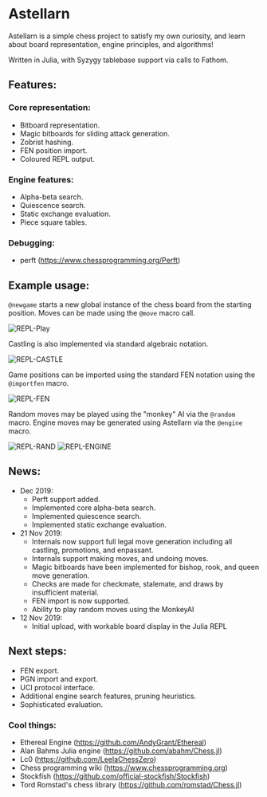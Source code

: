 # Astellarn
Astellarn is a simple chess project to satisfy my own curiosity, and learn about board representation, engine principles, and algorithms!

Written in Julia, with Syzygy tablebase support via calls to Fathom.

## Features:

### Core representation:
* Bitboard representation.
* Magic bitboards for sliding attack generation.
* Zobrist hashing.
* FEN position import.
* Coloured REPL output.

### Engine features:
* Alpha-beta search.
* Quiescence search.
* Static exchange evaluation.
* Piece square tables.

### Debugging:
* perft (https://www.chessprogramming.org/Perft)

## Example usage:
`@newgame` starts a new global instance of the chess board from the starting position.
Moves can be made using the `@move` macro call.

![REPL-Play](https://raw.githubusercontent.com/J-Revell/ChessProject/master/repl-move.jpg)

Castling is also implemented via standard algebraic notation.

![REPL-CASTLE](https://raw.githubusercontent.com/J-Revell/ChessProject/master/repl-castle.jpg)

Game positions can be imported using the standard FEN notation using the `@importfen` macro.

![REPL-FEN](https://raw.githubusercontent.com/J-Revell/ChessProject/master/repl-fen.jpg)

Random moves may be played using the "monkey" AI via the `@random` macro. Engine moves may be generated using Astellarn via the `@engine` macro. 

![REPL-RAND](https://raw.githubusercontent.com/J-Revell/ChessProject/master/repl-rand.jpg)
![REPL-ENGINE](https://raw.githubusercontent.com/J-Revell/ChessProject/master/repl-engine.jpg)


## News:
* Dec 2019:
  - Perft support added.
  - Implemented core alpha-beta search.
  - Implemented quiescence search.
  - Implemented static exchange evaluation.
* 21 Nov 2019: 
  - Internals now support full legal move generation including all castling, promotions, and enpassant. 
  - Internals support making moves, and undoing moves. 
  - Magic bitboards have been implemented for bishop, rook, and queen move generation. 
  - Checks are made for checkmate, stalemate, and draws by insufficient material. 
  - FEN import is now supported.
  - Ability to play random moves using the MonkeyAI
* 12 Nov 2019: 
  - Initial upload, with workable board display in the Julia REPL

## Next steps:
* FEN export.
* PGN import and export.
* UCI protocol interface.
* Additional engine search features, pruning heuristics.
* Sophisticated evaluation.

### Cool things:
* Ethereal Engine (https://github.com/AndyGrant/Ethereal)
* Alan Bahms Julia engine (https://github.com/abahm/Chess.jl)
* Lc0 (https://github.com/LeelaChessZero)
* Chess programming wiki (https://www.chessprogramming.org)
* Stockfish (https://github.com/official-stockfish/Stockfish)
* Tord Romstad's chess library (https://github.com/romstad/Chess.jl)
